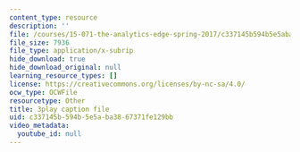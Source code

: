 ```yaml
---
content_type: resource
description: ''
file: /courses/15-071-the-analytics-edge-spring-2017/c337145b594b5e5aba3867371fe129bb_cllmFIIbzrc.vtt
file_size: 7936
file_type: application/x-subrip
hide_download: true
hide_download_original: null
learning_resource_types: []
license: https://creativecommons.org/licenses/by-nc-sa/4.0/
ocw_type: OCWFile
resourcetype: Other
title: 3play caption file
uid: c337145b-594b-5e5a-ba38-67371fe129bb
video_metadata:
  youtube_id: null
---
```

